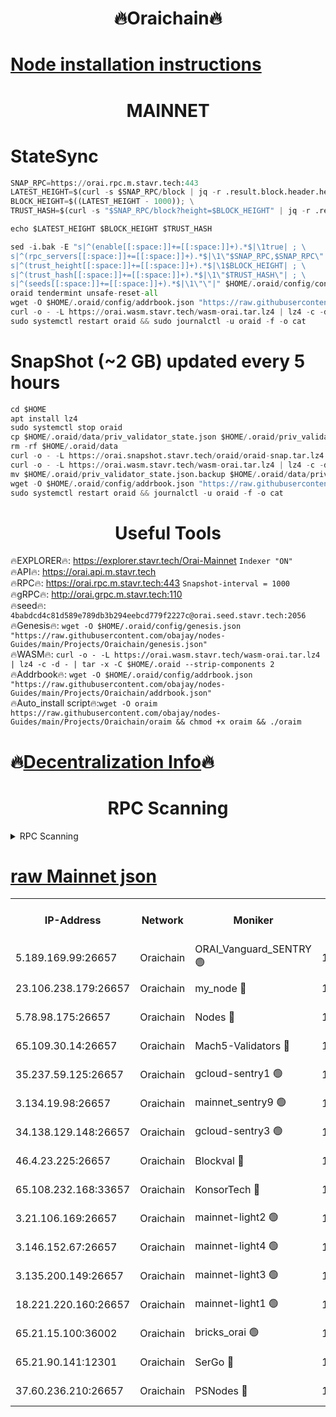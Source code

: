 <h1 align="center"> 🔥Oraichain🔥</h1>

[Node installation instructions](https://github.com/obajay/nodes-Guides/tree/main/Projects/Oraichain)
=
<h1 align="center"> MAINNET</h1>

# StateSync
```python
SNAP_RPC=https://orai.rpc.m.stavr.tech:443
LATEST_HEIGHT=$(curl -s $SNAP_RPC/block | jq -r .result.block.header.height); \
BLOCK_HEIGHT=$((LATEST_HEIGHT - 1000)); \
TRUST_HASH=$(curl -s "$SNAP_RPC/block?height=$BLOCK_HEIGHT" | jq -r .result.block_id.hash)

echo $LATEST_HEIGHT $BLOCK_HEIGHT $TRUST_HASH

sed -i.bak -E "s|^(enable[[:space:]]+=[[:space:]]+).*$|\1true| ; \
s|^(rpc_servers[[:space:]]+=[[:space:]]+).*$|\1\"$SNAP_RPC,$SNAP_RPC\"| ; \
s|^(trust_height[[:space:]]+=[[:space:]]+).*$|\1$BLOCK_HEIGHT| ; \
s|^(trust_hash[[:space:]]+=[[:space:]]+).*$|\1\"$TRUST_HASH\"| ; \
s|^(seeds[[:space:]]+=[[:space:]]+).*$|\1\"\"|" $HOME/.oraid/config/config.toml
oraid tendermint unsafe-reset-all
wget -O $HOME/.oraid/config/addrbook.json "https://raw.githubusercontent.com/obajay/nodes-Guides/main/Projects/Oraichain/addrbook.json"
curl -o - -L https://orai.wasm.stavr.tech/wasm-orai.tar.lz4 | lz4 -c -d - | tar -x -C $HOME/.oraid --strip-components 2
sudo systemctl restart oraid && sudo journalctl -u oraid -f -o cat
```
# SnapShot (~2 GB) updated every 5 hours
```python
cd $HOME
apt install lz4
sudo systemctl stop oraid
cp $HOME/.oraid/data/priv_validator_state.json $HOME/.oraid/priv_validator_state.json.backup
rm -rf $HOME/.oraid/data
curl -o - -L https://orai.snapshot.stavr.tech/oraid/oraid-snap.tar.lz4 | lz4 -c -d - | tar -x -C $HOME/.oraid --strip-components 2
curl -o - -L https://orai.wasm.stavr.tech/wasm-orai.tar.lz4 | lz4 -c -d - | tar -x -C $HOME/.oraid --strip-components 2
mv $HOME/.oraid/priv_validator_state.json.backup $HOME/.oraid/data/priv_validator_state.json
wget -O $HOME/.oraid/config/addrbook.json "https://raw.githubusercontent.com/obajay/nodes-Guides/main/Projects/Oraichain/addrbook.json"
sudo systemctl restart oraid && journalctl -u oraid -f -o cat
```

 <h1 align="center"> Useful Tools</h1>

🔥EXPLORER🔥:     https://explorer.stavr.tech/Orai-Mainnet        `Indexer "ON"` \
🔥API🔥:          https://orai.api.m.stavr.tech \
🔥RPC🔥:          https://orai.rpc.m.stavr.tech:443              `Snapshot-interval = 1000` \
🔥gRPC🔥:         http://orai.grpc.m.stavr.tech:110 \
🔥seed🔥:      `4babdcd4c81d589e789db3b294eebcd779f2227c@orai.seed.stavr.tech:2056` \
🔥Genesis🔥:   `wget -O $HOME/.oraid/config/genesis.json "https://raw.githubusercontent.com/obajay/nodes-Guides/main/Projects/Oraichain/genesis.json"` \
🔥WASM🔥:      `curl -o - -L https://orai.wasm.stavr.tech/wasm-orai.tar.lz4 | lz4 -c -d - | tar -x -C $HOME/.oraid --strip-components 2` \
🔥Addrbook🔥:  `wget -O $HOME/.oraid/config/addrbook.json "https://raw.githubusercontent.com/obajay/nodes-Guides/main/Projects/Oraichain/addrbook.json"` \
🔥Auto_install script🔥:`wget -O oraim https://raw.githubusercontent.com/obajay/nodes-Guides/main/Projects/Oraichain/oraim && chmod +x oraim && ./oraim`

🔥[Decentralization Info](https://github.com/obajay/StateSync-snapshots/tree/main/Projects/Oraichain/Decentralization)🔥
=
<h1 align="center"> RPC Scanning</h1>

<details>
<summary>RPC Scanning</summary>

<h2 align="center"> We scan nodes in real time every 4 hours. And we provide the final result of RPC endpoints.
We cannot influence the operation of these nodes in any way. </h2>


```python
If Voting Power is higher than 0 --> then the Node is a validator of the network and may be subject to attack and be a potential threat to the chain.
```
```python
We marked such validators with a red symbol
```

</details>

[raw Mainnet json](https://rpc-check.oraim.stavr.tech/oraim/rpc-oraim-result.json)
=


<table><tr><th>IP-Address</th><th>Network</th><th>Moniker</th><th>Latest Block Height</th><th>Earliest Block Height</th><th>Catching Up</th><th>Tx Index</th><th>Voting Power</th><th>Scan Time</th></tr><tr><td>5.189.169.99:26657</td><td>Oraichain</td><td>ORAI_Vanguard_SENTRY 🟢</td><td>15950010</td><td>0</td><td>False</td><td>on</td><td>0</td><td>2024-02-26T16:24:11.677251043UTC</td></tr><tr><td>23.106.238.179:26657</td><td>Oraichain</td><td>my_node 🔴</td><td>15950013</td><td>0</td><td>False</td><td>on</td><td>302629</td><td>2024-02-26T16:24:26.534476479UTC</td></tr><tr><td>5.78.98.175:26657</td><td>Oraichain</td><td>Nodes 🔴</td><td>15950014</td><td>0</td><td>False</td><td>off</td><td>166224</td><td>2024-02-26T16:24:35.741513537UTC</td></tr><tr><td>65.109.30.14:26657</td><td>Oraichain</td><td>Mach5-Validators 🔴</td><td>15950018</td><td>0</td><td>False</td><td>off</td><td>644</td><td>2024-02-26T16:24:57.622564363UTC</td></tr><tr><td>35.237.59.125:26657</td><td>Oraichain</td><td>gcloud-sentry1 🟢</td><td>15950009</td><td>1</td><td>False</td><td>on</td><td>0</td><td>2024-02-26T16:24:07.114810545UTC</td></tr><tr><td>3.134.19.98:26657</td><td>Oraichain</td><td>mainnet_sentry9 🟢</td><td>15950014</td><td>1</td><td>False</td><td>on</td><td>0</td><td>2024-02-26T16:24:32.169534806UTC</td></tr><tr><td>34.138.129.148:26657</td><td>Oraichain</td><td>gcloud-sentry3 🟢</td><td>15950016</td><td>1</td><td>False</td><td>on</td><td>0</td><td>2024-02-26T16:24:48.006672598UTC</td></tr><tr><td>46.4.23.225:26657</td><td>Oraichain</td><td>Blockval 🔴</td><td>15950019</td><td>10774049</td><td>False</td><td>off</td><td>286615</td><td>2024-02-26T16:25:02.535967351UTC</td></tr><tr><td>65.108.232.168:33657</td><td>Oraichain</td><td>KonsorTech 🔴</td><td>15950009</td><td>14344801</td><td>False</td><td>off</td><td>50578</td><td>2024-02-26T16:24:06.476525042UTC</td></tr><tr><td>3.21.106.169:26657</td><td>Oraichain</td><td>mainnet-light2 🟢</td><td>15950013</td><td>15275144</td><td>False</td><td>on</td><td>0</td><td>2024-02-26T16:24:29.197102620UTC</td></tr><tr><td>3.146.152.67:26657</td><td>Oraichain</td><td>mainnet-light4 🟢</td><td>15950014</td><td>15275144</td><td>False</td><td>on</td><td>0</td><td>2024-02-26T16:24:34.844746973UTC</td></tr><tr><td>3.135.200.149:26657</td><td>Oraichain</td><td>mainnet-light3 🟢</td><td>15950015</td><td>15275144</td><td>False</td><td>on</td><td>0</td><td>2024-02-26T16:24:38.457972953UTC</td></tr><tr><td>18.221.220.160:26657</td><td>Oraichain</td><td>mainnet-light1 🟢</td><td>15950016</td><td>15643601</td><td>False</td><td>on</td><td>0</td><td>2024-02-26T16:24:45.249925278UTC</td></tr><tr><td>65.21.15.100:36002</td><td>Oraichain</td><td>bricks_orai 🟢</td><td>15950019</td><td>15848470</td><td>False</td><td>on</td><td>0</td><td>2024-02-26T16:25:02.247964936UTC</td></tr><tr><td>65.21.90.141:12301</td><td>Oraichain</td><td>SerGo 🔴</td><td>15950017</td><td>15850017</td><td>False</td><td>off</td><td>1</td><td>2024-02-26T16:24:50.370569136UTC</td></tr><tr><td>37.60.236.210:26657</td><td>Oraichain</td><td>PSNodes 🔴</td><td>15950010</td><td>15923933</td><td>False</td><td>on</td><td>7</td><td>2024-02-26T16:24:11.992122188UTC</td></tr></table>
